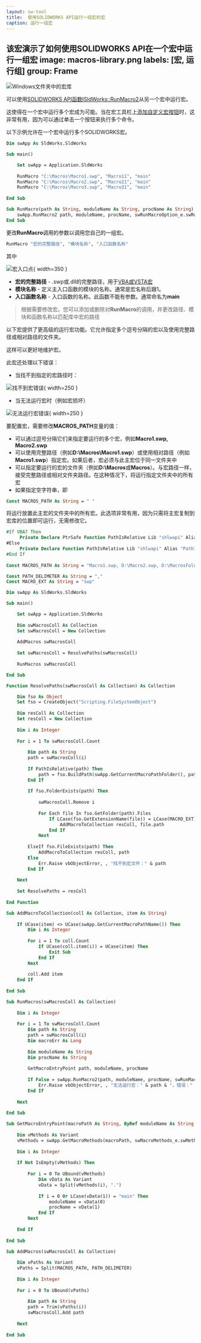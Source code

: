 ```yaml
---
layout: sw-tool
title:  使用SOLIDWORKS API运行一组宏的宏
caption: 运行一组宏
---
```

 该宏演示了如何使用SOLIDWORKS API在一个宏中运行一组宏
image: macros-library.png
labels: [宏, 运行组]
group: Frame
---
![Windows文件夹中的宏库](macros-library.png)

可以使用[SOLIDWORKS API函数ISldWorks::RunMacro2](https://help.solidworks.com/2010/english/api/sldworksapi/solidworks.interop.sldworks~solidworks.interop.sldworks.isldworks~runmacro2.html)从另一个宏中运行宏。

这使得在一个宏中运行多个宏成为可能。当在宏工具栏上[添加自定义宏按钮](/docs/codestack/solidworks-api/getting-started/macros/macro-buttons/)时，这非常有用，因为可以通过单击一个按钮来执行多个命令。

以下示例允许在一个宏中运行多个SOLIDWORKS宏。

~~~ vb
Dim swApp As SldWorks.SldWorks

Sub main()

    Set swApp = Application.SldWorks
    
    RunMacro "C:\Macros\Macro1.swp", "Macro11", "main"
    RunMacro "C:\Macros\Macro2.swp", "Macro21", "main"
    RunMacro "C:\Macros\Macro3.swp", "Macro31", "main"
    
End Sub

Sub RunMacro(path As String, moduleName As String, procName As String)
    swApp.RunMacro2 path, moduleName, procName, swRunMacroOption_e.swRunMacroUnloadAfterRun, 0
End Sub
~~~



更改**RunMacro**调用的参数以调用您自己的一组宏。

~~~ vb
RunMacro "宏的完整路径", "模块名称", "入口函数名称"
~~~

其中

![宏入口点](macro-entry-point.png){ width=350 }

* **宏的完整路径** - .swp或.dll的完整路径，用于[VBA或VSTA宏](/docs/codestack/solidworks-api/getting-started/macros/types)
* **模块名称** - 定义主入口函数的模块的名称。通常是宏名称后跟1。
* **入口函数名称** - 入口函数的名称。此函数不能有参数。通常命名为**main**

> 根据需要修改宏。您可以添加或删除对**RunMacro**的调用，并更改路径、模块和函数名称以匹配库中宏的路径

以下宏提供了更高级的运行宏功能。它允许指定多个逗号分隔的宏以及使用完整路径或相对路径的文件夹。

这样可以更好地维护宏。

此宏还处理以下错误：

* 当找不到指定的宏路径时：

![找不到宏错误](macro-not-found-error.png){ width=250 }

* 当无法运行宏时（例如宏损坏）

![无法运行宏错误](failed-to-run-macro-error.png){ width=250 }

要配置宏，需要修改**MACROS_PATH**变量的值：

* 可以通过逗号分隔它们来指定要运行的多个宏，例如**Macro1.swp, Macro2.swp**
* 可以使用完整路径（例如**D:\Macros\Macro1.swp**）或使用相对路径（例如**Macro1.swp**）指定宏。如果后者，宏必须与此主宏位于同一文件夹中
* 可以指定要运行的宏的文件夹（例如**D:\Macros**或**Macros**）。与宏路径一样，接受完整路径或相对文件夹路径。在这种情况下，将运行指定文件夹中的所有宏
* 如果指定空字符串，即 

~~~ vb
Const MACROS_PATH As String = " "
~~~

将运行放置此主宏的文件夹中的所有宏。此选项非常有用，因为只需将主宏复制到宏库的位置即可运行，无需修改它。

~~~ vb
#If VBA7 Then
     Private Declare PtrSafe Function PathIsRelative Lib "shlwapi" Alias "PathIsRelativeA" (ByVal path As String) As Boolean
#Else
     Private Declare Function PathIsRelative Lib "shlwapi" Alias "PathIsRelativeA" (ByVal Path As String) As boolean
#End If
        
Const MACROS_PATH As String = "Macro1.swp, D:\Macro2.swp, D:\MacrosFolder, Macros\Assembly"

Const PATH_DELIMETER As String = ","
Const MACRO_EXT As String = "swp"

Dim swApp As SldWorks.SldWorks

Sub main()

    Set swApp = Application.SldWorks
              
    Dim swMacrosColl As Collection
    Set swMacrosColl = New Collection
    
    AddMacros swMacrosColl
    
    Set swMacrosColl = ResolvePaths(swMacrosColl)
    
    RunMacros swMacrosColl

End Sub

Function ResolvePaths(swMacrosColl As Collection) As Collection

    Dim fso As Object
    Set fso = CreateObject("Scripting.FileSystemObject")
    
    Dim resColl As Collection
    Set resColl = New Collection
    
    Dim i As Integer
    
    For i = 1 To swMacrosColl.Count
        
        Dim path As String
        path = swMacrosColl(i)
        
        If PathIsRelative(path) Then
            path = fso.BuildPath(swApp.GetCurrentMacroPathFolder(), path)
        End If
        
        If fso.FolderExists(path) Then
            
            swMacrosColl.Remove i
            
            For Each file In fso.GetFolder(path).Files
                If LCase(fso.GetExtensionName(file)) = LCase(MACRO_EXT) Then
                    AddMacroToCollection resColl, file.path
                End If
            Next
            
        ElseIf fso.FileExists(path) Then
            AddMacroToCollection resColl, path
        Else
            Err.Raise vbObjectError, , "找不到宏文件：" & path
        End If
        
    Next
    
    Set ResolvePaths = resColl
    
End Function

Sub AddMacroToCollection(coll As Collection, item As String)
    
    If UCase(item) <> UCase(swApp.GetCurrentMacroPathName()) Then
        Dim i As Integer
        
        For i = 1 To coll.Count
            If UCase(coll.item(i)) = UCase(item) Then
                Exit Sub
            End If
        Next
        
        coll.Add item
    End If
    
End Sub

Sub RunMacros(swMacrosColl As Collection)
    
    Dim i As Integer
    
    For i = 1 To swMacrosColl.Count
        Dim path As String
        path = swMacrosColl(i)
        Dim macroErr As Long
        
        Dim moduleName As String
        Dim procName As String
        
        GetMacroEntryPoint path, moduleName, procName
        
        If False = swApp.RunMacro2(path, moduleName, procName, swRunMacroOption_e.swRunMacroUnloadAfterRun, macroErr) Then
            Err.Raise vbObjectError, , "无法运行宏：" & path & "，错误：" & macroErr
        End If
        
    Next
    
End Sub

Sub GetMacroEntryPoint(macroPath As String, ByRef moduleName As String, ByRef procName As String)
        
    Dim vMethods As Variant
    vMethods = swApp.GetMacroMethods(macroPath, swMacroMethods_e.swMethodsWithoutArguments)
    
    Dim i As Integer
    
    If Not IsEmpty(vMethods) Then
    
        For i = 0 To UBound(vMethods)
            Dim vData As Variant
            vData = Split(vMethods(i), ".")
            
            If i = 0 Or LCase(vData(1)) = "main" Then
                moduleName = vData(0)
                procName = vData(1)
            End If
        Next
        
    End If
    
End Sub

Sub AddMacros(swMacrosColl As Collection)
    
    Dim vPaths As Variant
    vPaths = Split(MACROS_PATH, PATH_DELIMETER)
    
    Dim i As Integer
    
    For i = 0 To UBound(vPaths)
    
        Dim path As String
        path = Trim(vPaths(i))
        swMacrosColl.Add path
        
    Next
    
End Sub
~~~